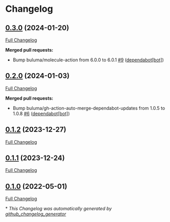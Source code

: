 # Changelog

## [0.3.0](https://github.com/buluma/ansible-role-at/tree/0.3.0) (2024-01-20)

[Full Changelog](https://github.com/buluma/ansible-role-at/compare/0.2.0...0.3.0)

**Merged pull requests:**

- Bump buluma/molecule-action from 6.0.0 to 6.0.1 [\#9](https://github.com/buluma/ansible-role-at/pull/9) ([dependabot[bot]](https://github.com/apps/dependabot))

## [0.2.0](https://github.com/buluma/ansible-role-at/tree/0.2.0) (2024-01-03)

[Full Changelog](https://github.com/buluma/ansible-role-at/compare/0.1.2...0.2.0)

**Merged pull requests:**

- Bump buluma/gh-action-auto-merge-dependabot-updates from 1.0.5 to 1.0.8 [\#6](https://github.com/buluma/ansible-role-at/pull/6) ([dependabot[bot]](https://github.com/apps/dependabot))

## [0.1.2](https://github.com/buluma/ansible-role-at/tree/0.1.2) (2023-12-27)

[Full Changelog](https://github.com/buluma/ansible-role-at/compare/0.1.1...0.1.2)

## [0.1.1](https://github.com/buluma/ansible-role-at/tree/0.1.1) (2023-12-24)

[Full Changelog](https://github.com/buluma/ansible-role-at/compare/0.1.0...0.1.1)

## [0.1.0](https://github.com/buluma/ansible-role-at/tree/0.1.0) (2022-05-01)

[Full Changelog](https://github.com/buluma/ansible-role-at/compare/8cee502166d5e7bc7b1e110c4922256b007d72a6...0.1.0)



\* *This Changelog was automatically generated by [github_changelog_generator](https://github.com/github-changelog-generator/github-changelog-generator)*
